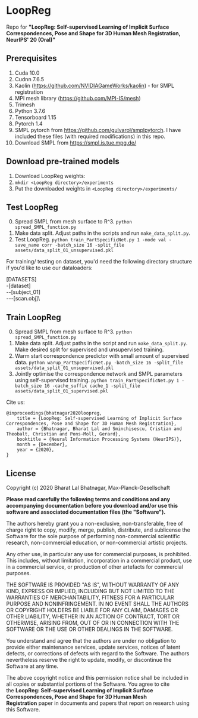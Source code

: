 # LoopReg
Repo for **"LoopReg: Self-supervised Learning of Implicit Surface Correspondences, Pose and Shape for 3D Human Mesh Registration, NeurIPS' 20 (Oral)"**

## Prerequisites
1. Cuda 10.0
2. Cudnn 7.6.5
3. Kaolin (https://github.com/NVIDIAGameWorks/kaolin) - for SMPL registration
4. MPI mesh library (https://github.com/MPI-IS/mesh)
5. Trimesh
6. Python 3.7.6
7. Tensorboard 1.15
8. Pytorch 1.4
9. SMPL pytorch from https://github.com/gulvarol/smplpytorch. I have included these files (with required modifications) in this repo.
10. Download SMPL from https://smpl.is.tue.mpg.de/

## Download pre-trained models
1. Download LoopReg weights:
2. `mkdir <LoopReg directory>/experiments`
3. Put the downloaded weights in `<LoopReg directory>/experiments/`

## Test LoopReg
0. Spread SMPL from mesh surface to R^3.
`python spread_SMPL_function.py`
1. Make data split. Adjust paths in the scripts and run `make_data_split.py`.
2. Test LoopReg.
`python train_PartSpecificNet.py 1 -mode val -save_name corr -batch_size 16 -split_file assets/data_split_01_unsupervised.pkl`


For training/ testing on dataset, you'd need the following directory structure if you'd like to use our dataloaders:

[DATASETS]\
-[dataset]\
--[subject_01]\
---[scan.obj]\

## Train LoopReg
0. Spread SMPL from mesh surface to R^3.
`python spread_SMPL_function.py`
1. Make data split. Adjust paths in the script and run `make_data_split.py`. Make desired split for supervised and unsupervised training.
2. Warm start correspondence predictor with small amount of supervised data.
`python warup_PartSpecificNet.py -batch_size 16 -split_file assets/data_split_01_unsupervised.pkl`
3. Jointly optimise the correspondence network and SMPL parameters using self-supervised training.
`python train_PartSpecificNet.py 1 -batch_size 16 -cache_suffix cache_1 -split_file assets/data_split_01_supervised.pkl`


Cite us:
```
@inproceedings{bhatnagar2020loopreg,
    title = {LoopReg: Self-supervised Learning of Implicit Surface Correspondences, Pose and Shape for 3D Human Mesh Registration},
    author = {Bhatnagar, Bharat Lal and Sminchisescu, Cristian and Theobalt, Christian and Pons-Moll, Gerard},
    booktitle = {Neural Information Processing Systems (NeurIPS)},
    month = {December},
    year = {2020},
}
```

## License

Copyright (c) 2020 Bharat Lal Bhatnagar, Max-Planck-Gesellschaft

**Please read carefully the following terms and conditions and any accompanying documentation before you download and/or use this software and associated documentation files (the "Software").**

The authors hereby grant you a non-exclusive, non-transferable, free of charge right to copy, modify, merge, publish, distribute, and sublicense the Software for the sole purpose of performing non-commercial scientific research, non-commercial education, or non-commercial artistic projects.

Any other use, in particular any use for commercial purposes, is prohibited. This includes, without limitation, incorporation in a commercial product, use in a commercial service, or production of other artefacts for commercial purposes.

THE SOFTWARE IS PROVIDED "AS IS", WITHOUT WARRANTY OF ANY KIND, EXPRESS OR IMPLIED, INCLUDING BUT NOT LIMITED TO THE WARRANTIES OF MERCHANTABILITY, FITNESS FOR A PARTICULAR PURPOSE AND NONINFRINGEMENT. IN NO EVENT SHALL THE AUTHORS OR COPYRIGHT HOLDERS BE LIABLE FOR ANY CLAIM, DAMAGES OR OTHER LIABILITY, WHETHER IN AN ACTION OF CONTRACT, TORT OR OTHERWISE, ARISING FROM, OUT OF OR IN CONNECTION WITH THE SOFTWARE OR THE USE OR OTHER DEALINGS IN THE SOFTWARE.

You understand and agree that the authors are under no obligation to provide either maintenance services, update services, notices of latent defects, or corrections of defects with regard to the Software. The authors nevertheless reserve the right to update, modify, or discontinue the Software at any time.

The above copyright notice and this permission notice shall be included in all copies or substantial portions of the Software. You agree to cite the **LoopReg: Self-supervised Learning of Implicit Surface Correspondences, Pose and Shape for 3D Human Mesh Registration** paper in documents and papers that report on research using this Software.